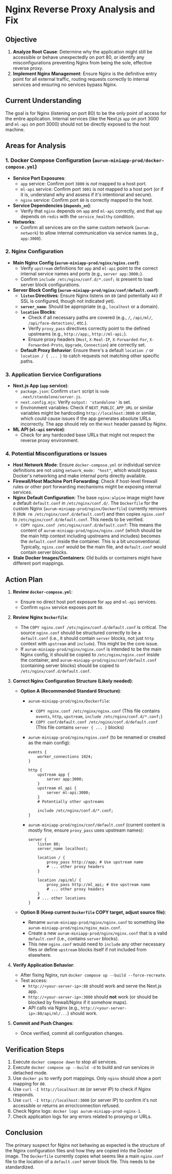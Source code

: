 # Nginx Reverse Proxy Analysis and Fix

## Objective

1.  **Analyze Root Cause**: Determine why the application might still be accessible or behave unexpectedly on port 80, or identify any misconfigurations preventing Nginx from being the sole, effective reverse proxy.
2.  **Implement Nginx Management**: Ensure Nginx is the definitive entry point for all external traffic, routing requests correctly to internal services and ensuring no services bypass Nginx.

## Current Understanding

The goal is for Nginx (listening on port 80) to be the only point of access for the entire application. Internal services (like the Next.js `app` on port 3000 and `ml-api` on port 3000) should not be directly exposed to the host machine.

## Areas for Analysis

### 1. Docker Compose Configuration (`aurum-miniapp-prod/docker-compose.yml`)

- **Service Port Exposures**:
  - `app` service: Confirm port `3000` is _not_ mapped to a host port.
  - `ml-api` service: Confirm port `3001` is _not_ mapped to a host port (or if it is, understand why and assess if it's intentional and secure).
  - `nginx` service: Confirm port `80` is correctly mapped to the host.
- **Service Dependencies (`depends_on`)**:
  - Verify that `nginx` depends on `app` and `ml-api` correctly, and that `app` depends on `redis` with the `service_healthy` condition.
- **Networks**:
  - Confirm all services are on the same custom network (`aurum-network`) to allow internal communication via service names (e.g., `app:3000`).

### 2. Nginx Configuration

- **Main Nginx Config (`aurum-miniapp-prod/nginx/nginx.conf`)**:
  - Verify `upstream` definitions for `app` and `ml-api` point to the correct internal service names and ports (e.g., `server app:3000;`).
  - Confirm `include /etc/nginx/conf.d/*.conf;` is present to load server block configurations.
- **Server Block Config (`aurum-miniapp-prod/nginx/conf/default.conf`)**:
  - **`listen` Directives**: Ensure Nginx listens on `80` (and potentially `443` if SSL is configured, though not indicated yet).
  - **`server_name`**: Should be appropriate (e.g., `localhost` or a domain).
  - **`location` Blocks**:
    - Check if all necessary paths are covered (e.g., `/`, `/api/ml/`, `/api/face-detection/`, etc.).
    - Verify `proxy_pass` directives correctly point to the defined upstreams (e.g., `http://app;`, `http://ml-api;`).
    - Ensure proxy headers (`Host`, `X-Real-IP`, `X-Forwarded-For`, `X-Forwarded-Proto`, `Upgrade`, `Connection`) are correctly set.
  - **Default Proxy Behavior**: Ensure there's a default `location /` or `location / { ... }` to catch requests not matching other specific paths.

### 3. Application Service Configurations

- **Next.js App (`app` service)**:
  - `package.json`: Confirm `start` script is `node .next/standalone/server.js`.
  - `next.config.mjs`: Verify `output: 'standalone'` is set.
  - Environment variables: Check if `NEXT_PUBLIC_APP_URL` or similar variables might be hardcoding `http://localhost:3000` or similar, which could cause issues if the app generates absolute URLs incorrectly. The app should rely on the `Host` header passed by Nginx.
- **ML API (`ml-api` service)**:
  - Check for any hardcoded base URLs that might not respect the reverse proxy environment.

### 4. Potential Misconfigurations or Issues

- **Host Network Mode**: Ensure `docker-compose.yml` or individual service definitions are not using `network_mode: "host"`, which would bypass Docker's networking and make internal ports directly available.
- **Firewall/Host Machine Port Forwarding**: Check if host-level firewall rules or other port forwarding mechanisms might be exposing internal services.
- **Nginx Default Configuration**: The base `nginx:alpine` image might have a default `default.conf` in `/etc/nginx/conf.d/`. The `Dockerfile` for the custom Nginx (`aurum-miniapp-prod/nginx/Dockerfile`) currently removes it (`RUN rm /etc/nginx/conf.d/default.conf`) and then copies `nginx.conf` to `/etc/nginx/conf.d/default.conf`. This needs to be verified.
  - `COPY nginx.conf /etc/nginx/conf.d/default.conf`: This means the content of `aurum-miniapp-prod/nginx/nginx.conf` (which should be the main http context including upstreams and includes) becomes the `default.conf` inside the container. This is a bit unconventional. Typically, `nginx.conf` would be the main file, and `default.conf` would contain server blocks.
- **Stale Docker Images/Containers**: Old builds or containers might have different port mappings.

## Action Plan

1.  **Review `docker-compose.yml`**:
    - Ensure no direct host port exposure for `app` and `ml-api` services.
    - Confirm `nginx` service exposes port `80`.
2.  **Review Nginx `Dockerfile`**:
    - The `COPY nginx.conf /etc/nginx/conf.d/default.conf` is critical. The source `nginx.conf` should be structured correctly to be a `default.conf` (i.e., it should contain `server` blocks, not just `http` context with `upstream` and `include`). This might be the core issue.
    - If `aurum-miniapp-prod/nginx/nginx.conf` is intended to be the main Nginx config, it should be copied to `/etc/nginx/nginx.conf` inside the container, and `aurum-miniapp-prod/nginx/conf/default.conf` (containing server blocks) should be copied to `/etc/nginx/conf.d/default.conf`.
3.  **Correct Nginx Configuration Structure (Likely needed)**:

    - **Option A (Recommended Standard Structure)**:

      - `aurum-miniapp-prod/nginx/Dockerfile`:
        - `COPY nginx.conf /etc/nginx/nginx.conf` (This file contains `events`, `http`, `upstream`, `include /etc/nginx/conf.d/*.conf;`)
        - `COPY conf/default.conf /etc/nginx/conf.d/default.conf` (This file contains `server { ... }` blocks)
      - `aurum-miniapp-prod/nginx/nginx.conf` (to be renamed or created as the main config):

        ```nginx
        events {
            worker_connections 1024;
        }

        http {
            upstream app {
                server app:3000;
            }
            upstream ml_api {
                server ml-api:3000;
            }
            # Potentially other upstreams

            include /etc/nginx/conf.d/*.conf;
        }
        ```

      - `aurum-miniapp-prod/nginx/conf/default.conf` (current content is mostly fine, ensure `proxy_pass` uses upstream names):

        ```nginx
        server {
            listen 80;
            server_name localhost;

            location / {
                proxy_pass http://app; # Use upstream name
                # ... other proxy headers
            }

            location /api/ml/ {
                proxy_pass http://ml_api; # Use upstream name
                # ... other proxy headers
            }
            # ... other locations
        }
        ```

    - **Option B (Keep current `Dockerfile` COPY target, adjust source file)**:
      - Rename `aurum-miniapp-prod/nginx/nginx.conf` to something like `aurum-miniapp-prod/nginx/nginx_main.conf`.
      - Create a new `aurum-miniapp-prod/nginx/nginx.conf` that is a valid `default.conf` (i.e., contains `server` blocks).
      - This new `nginx.conf` would need to `include` any other necessary files or define `upstream` blocks itself if not included from elsewhere.

4.  **Verify Application Behavior**:
    - After fixing Nginx, run `docker compose up --build --force-recreate`.
    - Test access:
      - `http://<your-server-ip>:80` should work and serve the Next.js app.
      - `http://<your-server-ip>:3000` should **not** work (or should be blocked by firewall/Nginx if it somehow maps).
      - API calls via Nginx (e.g., `http://<your-server-ip>:80/api/ml/...`) should work.
5.  **Commit and Push Changes**:
    - Once verified, commit all configuration changes.

## Verification Steps

1.  Execute `docker compose down` to stop all services.
2.  Execute `docker compose up --build -d` to build and run services in detached mode.
3.  Use `docker ps` to verify port mappings. Only `nginx` should show a port mapping for `80`.
4.  Use `curl -I http://localhost:80` (or server IP) to check if Nginx responds.
5.  Use `curl -I http://localhost:3000` (or server IP) to confirm it's not accessible or returns an error/connection refused.
6.  Check Nginx logs: `docker logs aurum-miniapp-prod-nginx-1`.
7.  Check application logs for any errors related to proxying or URLs.

## Conclusion

The primary suspect for Nginx not behaving as expected is the structure of the Nginx configuration files and how they are copied into the Docker image. The `Dockerfile` currently copies what seems like a main `nginx.conf` file to the location of a `default.conf` server block file. This needs to be standardized.
